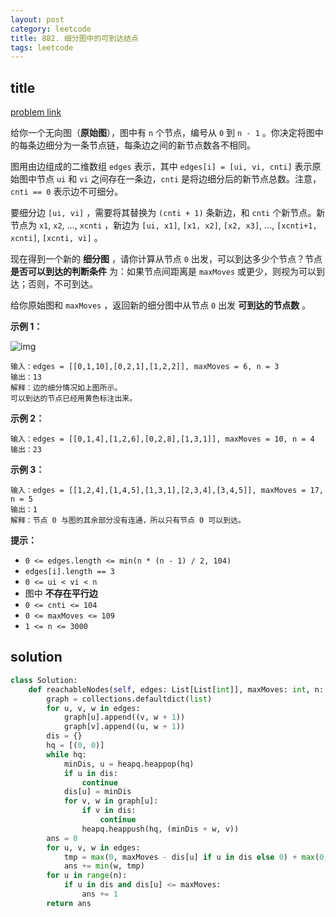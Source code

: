 ```yaml
---
layout: post
category: leetcode
title: 882. 细分图中的可到达结点
tags: leetcode
---
```

## title
[problem link](https://leetcode-cn.com/problems/reachable-nodes-in-subdivided-graph/)

给你一个无向图（**原始图**），图中有 `n` 个节点，编号从 `0` 到 `n - 1` 。你决定将图中的每条边细分为一条节点链，每条边之间的新节点数各不相同。

图用由边组成的二维数组 `edges` 表示，其中 `edges[i] = [ui, vi, cnti]` 表示原始图中节点 `ui` 和 `vi` 之间存在一条边，`cnti` 是将边细分后的新节点总数。注意，`cnti == 0` 表示边不可细分。

要细分边 `[ui, vi]` ，需要将其替换为 `(cnti + 1)` 条新边，和 `cnti` 个新节点。新节点为 `x1`, `x2`, ..., `xcnti` ，新边为 `[ui, x1]`, `[x1, x2]`, `[x2, x3]`, ..., `[xcnti+1, xcnti]`, `[xcnti, vi]` 。

现在得到一个新的 **细分图** ，请你计算从节点 `0` 出发，可以到达多少个节点？节点 **是否可以到达的判断条件** 为：如果节点间距离是 `maxMoves` 或更少，则视为可以到达；否则，不可到达。

给你原始图和 `maxMoves` ，返回新的细分图中从节点 `0` 出发 **可到达的节点数** 。

 

**示例 1：**

![img](https://cdn.jsdelivr.net/gh/mafulong/mdPic@vv10/img/202508301532229.png)

```
输入：edges = [[0,1,10],[0,2,1],[1,2,2]], maxMoves = 6, n = 3
输出：13
解释：边的细分情况如上图所示。
可以到达的节点已经用黄色标注出来。
```

**示例 2：**

```
输入：edges = [[0,1,4],[1,2,6],[0,2,8],[1,3,1]], maxMoves = 10, n = 4
输出：23
```

**示例 3：**

```
输入：edges = [[1,2,4],[1,4,5],[1,3,1],[2,3,4],[3,4,5]], maxMoves = 17, n = 5
输出：1
解释：节点 0 与图的其余部分没有连通，所以只有节点 0 可以到达。
```

 

**提示：**

- `0 <= edges.length <= min(n * (n - 1) / 2, 104)`
- `edges[i].length == 3`
- `0 <= ui < vi < n`
- 图中 **不存在平行边**
- `0 <= cnti <= 104`
- `0 <= maxMoves <= 109`
- `1 <= n <= 3000`

## solution
```python
class Solution:
    def reachableNodes(self, edges: List[List[int]], maxMoves: int, n: int) -> int:
        graph = collections.defaultdict(list)
        for u, v, w in edges:
            graph[u].append((v, w + 1))
            graph[v].append((u, w + 1))
        dis = {}
        hq = [(0, 0)]
        while hq:
            minDis, u = heapq.heappop(hq)
            if u in dis:
                continue
            dis[u] = minDis
            for v, w in graph[u]:
                if v in dis:
                    continue
                heapq.heappush(hq, (minDis + w, v))
        ans = 0
        for u, v, w in edges:
            tmp = max(0, maxMoves - dis[u] if u in dis else 0) + max(0, maxMoves - dis[v] if v in dis else 0)
            ans += min(w, tmp)
        for u in range(n):
            if u in dis and dis[u] <= maxMoves:
                ans += 1
        return ans

```


